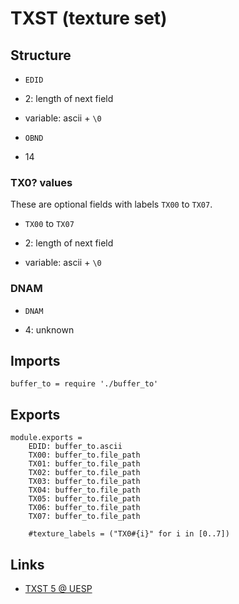 # TXST (texture set)

## Structure

- `EDID`

- 2: length of next field

- variable: ascii + `\0`

- `OBND`

- 14


### TX0? values

These are optional fields with labels `TX00` to `TX07`.

- `TX00` to `TX07`

- 2: length of next field

- variable: ascii + `\0`


### DNAM

- `DNAM`

- 4: unknown


## Imports

	buffer_to = require './buffer_to'


## Exports

	module.exports =
		EDID: buffer_to.ascii
		TX00: buffer_to.file_path
		TX01: buffer_to.file_path
		TX02: buffer_to.file_path
		TX03: buffer_to.file_path
		TX04: buffer_to.file_path
		TX05: buffer_to.file_path
		TX06: buffer_to.file_path
		TX07: buffer_to.file_path

		#texture_labels = ("TX0#{i}" for i in [0..7])


## Links

- [TXST 5 @ UESP](http://www.uesp.net/wiki/Tes5Mod:Mod_File_Format/TXST)
